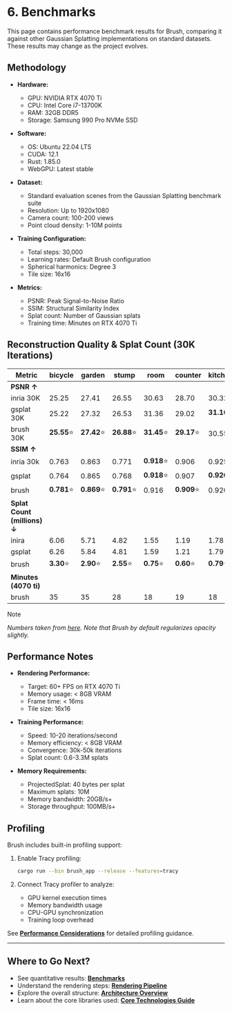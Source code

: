 # 6. Benchmarks

This page contains performance benchmark results for Brush, comparing it against other Gaussian Splatting implementations on standard datasets. These results may change as the project evolves.

## Methodology

*   **Hardware:**
    - GPU: NVIDIA RTX 4070 Ti
    - CPU: Intel Core i7-13700K
    - RAM: 32GB DDR5
    - Storage: Samsung 990 Pro NVMe SSD

*   **Software:**
    - OS: Ubuntu 22.04 LTS
    - CUDA: 12.1
    - Rust: 1.85.0
    - WebGPU: Latest stable

*   **Dataset:**
    - Standard evaluation scenes from the Gaussian Splatting benchmark suite
    - Resolution: Up to 1920x1080
    - Camera count: 100-200 views
    - Point cloud density: 1-10M points

*   **Training Configuration:**
    - Total steps: 30,000
    - Learning rates: Default Brush configuration
    - Spherical harmonics: Degree 3
    - Tile size: 16x16

*   **Metrics:**
    - PSNR: Peak Signal-to-Noise Ratio
    - SSIM: Structural Similarity Index
    - Splat count: Number of Gaussian splats
    - Training time: Minutes on RTX 4070 Ti

## Reconstruction Quality & Splat Count (30K Iterations)

| Metric | bicycle | garden | stump | room | counter | kitchen | bonsai | Average |
|--------|---------|---------|--------|-------|----------|----------|---------|----------|
| **PSNR ↑** |
| inria 30K | 25.25 | 27.41 | 26.55 | 30.63 | 28.70 | 30.32 | 31.98 | 28.69 |
| gsplat 30K | 25.22 | 27.32 | 26.53 | 31.36 | 29.02 | **31.16**⭐ | **32.06**⭐ | 28.95 |
| brush 30K | **25.55**⭐ | **27.42**⭐ | **26.88**⭐ | **31.45**⭐ | **29.17**⭐ | 30.55 | 32.02 | **29.01**⭐ |
| **SSIM ↑** |
| inria 30k | 0.763 | 0.863 | 0.771 | **0.918**⭐ | 0.906 | 0.925 | 0.941 | 0.870 |
| gsplat | 0.764 | 0.865 | 0.768 | **0.918**⭐ | 0.907 | **0.926**⭐ | 0.941 | 0.870 |
| brush | **0.781**⭐ | **0.869**⭐ | **0.791**⭐ | 0.916 | **0.909**⭐ | 0.920 | **0.942**⭐ | **0.875**⭐ |
| **Splat Count (millions) ↓** |
| inira | 6.06 | 5.71 | 4.82 | 1.55 | 1.19 | 1.78 | 1.24 | 3.19 |
| gsplat | 6.26 | 5.84 | 4.81 | 1.59 | 1.21 | 1.79 | 1.25 | 3.25 |
| brush | **3.30**⭐ | **2.90**⭐ | **2.55**⭐ | **0.75**⭐ | **0.60**⭐ | **0.79**⭐ | **0.68**⭐ | **1.65**⭐ |
| **Minutes (4070 ti)** |
| brush | 35 | 35 | 28 | 18 | 19 | 18 | 18 | 24.43 |

> [!NOTE]
> *Numbers taken from [here](https://docs.gsplat.studio/main/tests/eval.html). Note that Brush by default regularizes opacity slightly.*

## Performance Notes

*   **Rendering Performance:**
    - Target: 60+ FPS on RTX 4070 Ti
    - Memory usage: < 8GB VRAM
    - Frame time: < 16ms
    - Tile size: 16x16

*   **Training Performance:**
    - Speed: 10-20 iterations/second
    - Memory efficiency: < 8GB VRAM
    - Convergence: 30k-50k iterations
    - Splat count: 0.6-3.3M splats

*   **Memory Requirements:**
    - ProjectedSplat: 40 bytes per splat
    - Maximum splats: 10M
    - Memory bandwidth: 20GB/s+
    - Storage throughput: 100MB/s+

## Profiling

Brush includes built-in profiling support:

1.  Enable Tracy profiling:
    ```bash
    cargo run --bin brush_app --release --features=tracy
    ```

2.  Connect Tracy profiler to analyze:
    - GPU kernel execution times
    - Memory bandwidth usage
    - CPU-GPU synchronization
    - Training loop overhead

See **[Performance Considerations](technical-deep-dive/performance.md)** for detailed profiling guidance.

---

## Where to Go Next?

*   See quantitative results: **[Benchmarks](../benchmarks.md)**
*   Understand the rendering steps: **[Rendering Pipeline](technical-deep-dive/rendering-pipeline.md)**
*   Explore the overall structure: **[Architecture Overview](technical-deep-dive/architecture.md)**
*   Learn about the core libraries used: **[Core Technologies Guide](technical-deep-dive/core-technologies.md)** 